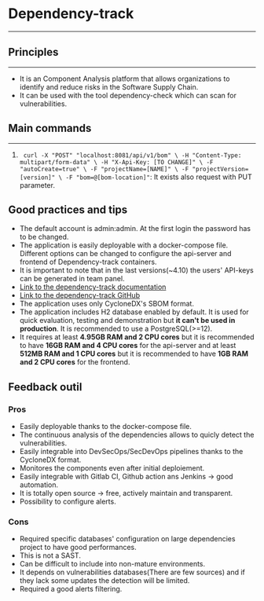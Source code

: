 # Dependency-track

---

## Principles

---

* It is an Component Analysis platform that allows organizations to identify and reduce risks in the Software Supply Chain.
* It can be used with the tool dependency-check which can scan for vulnerabilities.

## Main commands

---

1. ` curl -X "POST" "localhost:8081/api/v1/bom" \
                                                              -H "Content-Type: multipart/form-data" \
                                                              -H "X-Api-Key: [TO CHANGE]" \
                                                              -F "autoCreate=true" \
                                                              -F "projectName=[NAME]" \
                                                              -F "projectVersion=[version]" \
                                                              -F "bom=@[bom-location]"`: It exists also request with PUT parameter.
                                                        

## Good practices and tips

* The default account is admin:admin. At the first login the password has to be changed.
* The application is easily deployable with a docker-compose file. Different options can be changed to configure the api-server and frontend of Dependency-track containers.
* It is important to note that in the last versions(~4.10) the users' API-keys can be generated in team panel.
* [Link to the dependency-track documentation](docs.dependencytrack.or)
* [Link to the dependency-track GitHub](https://github.com/DependencyTrack/dependency-track)
* The application uses only CycloneDX's SBOM format.
* The application includes H2 database enabled by default. It is used for quick evaluation, testing and demonstration but **it can't be used in production**. It is recommended to use a PostgreSQL(>=12).
* It requires at least **4.95GB RAM and 2 CPU cores** but it is recommended to have **16GB RAM and 4 CPU cores** for the api-server and at least **512MB RAM and 1 CPU cores** but it is recommended to have **1GB RAM and 2 CPU cores** for the frontend.

## Feedback outil

### Pros

* Easily deployable thanks to the docker-compose file.
* The continuous analysis of the dependencies allows to quicly detect the vulnerabilities.
* Easily integrable into DevSecOps/SecDevOps pipelines thanks to the CycloneDX format.
* Monitores the components even after initial deploiement.
* Easily integrable with Gitlab CI, Github action ans Jenkins -> good automation.
* It is totally open source -> free, actively maintain and transparent.
* Possibility to configure alerts.
 
### Cons

* Required specific databases' configuration on large dependencies project to have good performances.
* This is not a SAST.
* Can be difficult to include into non-mature environments.
* It depends on vulnerabilities databases(There are few sources) and if they lack some updates the detection will be limited.
* Required a good alerts filtering.

